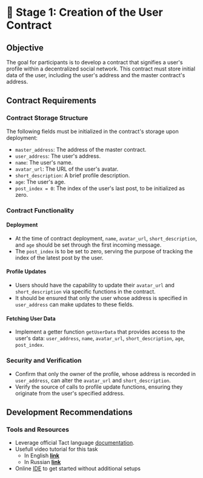 # 🚀 Stage 1: Creation of the User Contract

## Objective
The goal for participants is to develop a contract that signifies a user's profile within a decentralized social network. This contract must store initial data of the user, including the user's address and the master contract's address.

## Contract Requirements

### Contract Storage Structure
The following fields must be initialized in the contract's storage upon deployment:

- `master_address`: The address of the master contract.
- `user_address`: The user's address.
- `name`: The user's name.
- `avatar_url`: The URL of the user's avatar.
- `short_description`: A brief profile description.
- `age`: The user's age.
- `post_index = 0`: The index of the user's last post, to be initialized as zero.

### Contract Functionality

#### Deployment
- At the time of contract deployment, `name`, `avatar_url`, `short_description`, and `age` should be set through the first incoming message.
- The `post_index` is to be set to zero, serving the purpose of tracking the index of the latest post by the user.

#### Profile Updates
- Users should have the capability to update their `avatar_url` and `short_description` via specific functions in the contract.
- It should be ensured that only the user whose address is specified in `user_address` can make updates to these fields.

#### Fetching User Data
- Implement a getter function `getUserData` that provides access to the user's data: `user_address`, `name`, `avatar_url`, `short_description`, `age`, `post_index`.

### Security and Verification
- Confirm that only the owner of the profile, whose address is recorded in `user_address`, can alter the `avatar_url` and `short_description`.
- Verify the source of calls to profile update functions, ensuring they originate from the user's specified address.

## Development Recommendations

### Tools and Resources
- Leverage official Tact language [documentation](https://docs.tact-lang.org/).
- Usefull video tutorial for this task
  - In English [**link**](https://www.youtube.com/watch?v=MYSQMq-NaVM&t=0s)
  - In Russian [**link**](https://youtu.be/bQqp8BFhEX4?si=cRBuUbrQKzj0faoZ)
-  Online [IDE](https://ide.nujan.io/) to get started without additional setups


